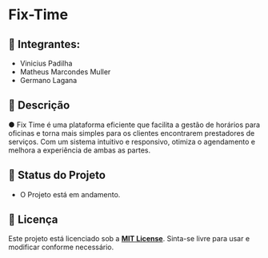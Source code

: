 
# Fix-Time

## 👤 Integrantes: 
- Vinicius Padilha
- Matheus Marcondes Muller
- Germano Lagana

## 📖 Descrição
●	Fix Time é uma plataforma eficiente que facilita a gestão de horários para oficinas e torna mais simples para os clientes encontrarem prestadores de serviços. Com um sistema intuitivo e responsivo, otimiza o agendamento e melhora a experiência de ambas as partes.

## 🚧 Status do Projeto
- O Projeto está em andamento.
 
## 🧾 Licença
Este projeto está licenciado sob a **[MIT License](https://choosealicense.com/licenses/mit/)**. Sinta-se livre para usar e modificar conforme necessário.

